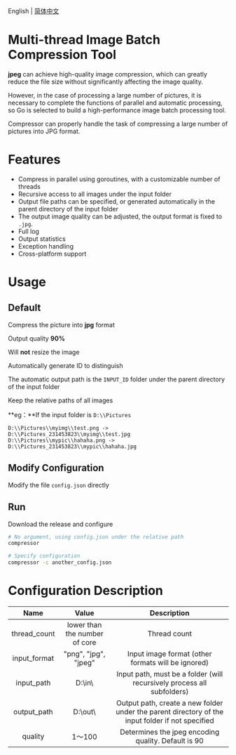 English | [简体中文](README_zh_CN.md)

# Multi-thread Image Batch Compression Tool

**jpeg** can achieve high-quality image compression, which can greatly reduce the file size without significantly affecting the image quality.

However, in the case of processing a large number of pictures, it is necessary to complete the functions of parallel and automatic processing, so Go is selected to build a high-performance image batch processing tool.

Compressor can properly handle the task of compressing a large number of pictures into JPG format.



# Features

- Compress in parallel using goroutines, with a customizable number of threads
- Recursive access to all images under the input folder
- Output file paths can be specified, or generated automatically in the parent directory of the input folder
- The output image quality can be adjusted, the output format is fixed to `.jpg`.
- Full log
- Output statistics
- Exception handling
- Cross-platform support

# Usage

## Default

Compress the picture into **jpg** format

Output quality **90%**

Will **not** resize the image

Automatically generate ID to distinguish

The automatic output path is the `INPUT_ID` folder under the parent directory of the input folder

Keep the relative paths of all images

**eg：**If the input folder is `D:\\Pictures`

```
D:\\Pictures\\myimg\\test.png -> D:\\Pictures_231453823\\myimg\\test.jpg
D:\\Pictures\\mypic\\hahaha.png -> D:\\Pictures_231453823\\mypic\\hahaha.jpg
```



## Modify Configuration

Modify the file `config.json` directly



## Run

Download the release and configure

```bash
# No argument, using config.json under the relative path
compressor

# Specify configuration
compressor -c another_config.json
```



# Configuration Description

|     Name     |             Value             |                         Description                          |
| :----------: | :---------------------------: | :----------------------------------------------------------: |
| thread_count | lower than the number of core |                         Thread count                         |
| input_format |     "png", "jpg", "jpeg"      |      Input image format (other formats will be ignored)      |
|  input_path  |           D:\\in\\            | Input path, must be a folder (will recursively process all subfolders) |
| output_path  |           D:\\out\\           | Output path,  create a new folder under the parent directory of the input folder if not specified |
|   quality    |            1～100             |     Determines the jpeg encoding quality. Default is 90      |

